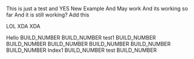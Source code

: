 This is just a test and YES
New Example
And May work
And its working so far
And it is still working?
Add this

LOL
XDA
XDA

Hello
BUILD_NUMBER
BUILD_NUMBER
test1
BUILD_NUMBER
BUILD_NUMBER
BUILD_NUMBER
BUILD_NUMBER
BUILD_NUMBER
BUILD_NUMBER
Index1
BUILD_NUMBER
test
BUILD_NUMBER
